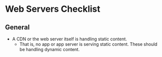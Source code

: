 # Web Servers Checklist


## General

- A CDN or the web server itself is handling static content.
  + That is, no app or app server is serving static content. These should be handling dynamic content.
